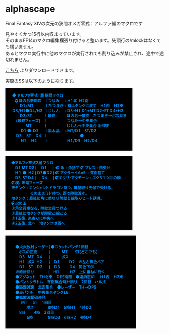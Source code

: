 # alphascape
Final Fantasy XIVの次元の狭間オメガ零式：アルファ編のマクロです

見やすくかつ15行以内収まっています。  
そのままFF14のマクロ編集欄張り付けると整います。先頭行の/mlockはなくても構いません。  
あるとマクロ実行中に他のマクロが実行されても割り込みが禁止され、途中で途切れません。

[こちら](https://github.com/htppp/alphascape/releases/download/v0.2/alpha_macro.txt)
よりダウンロードできます。

実際のSSは以下のようになります。  

![SS](./1.png)

![SS](./2.png)

![SS](./3.png)
